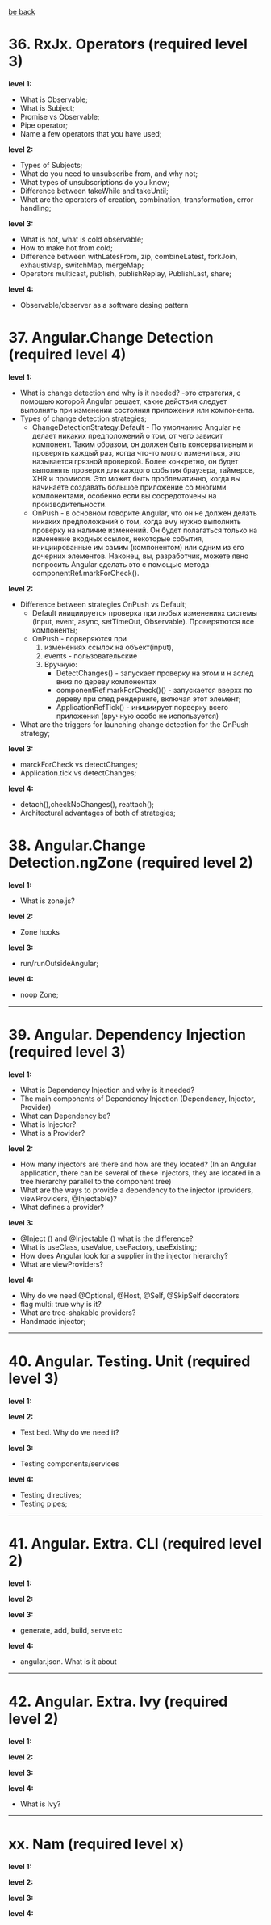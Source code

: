 [be back](https://github.com/ToMikhail/andersen)


# 36. RxJx. Operators (required level 3)

**level 1:**  

- What is Observable;
- What is Subject;
- Promise vs Observable;
- Pipe operator;
- Name a few operators that you have used;

**level 2:**  

- Types of Subjects;
- What do you need to unsubscribe from, and why not;
- What types of unsubscriptions do you know;
- Difference between takeWhile and takeUntil;
- What are the operators of creation, combination, transformation, error handling;

**level 3:**  

- What is hot, what is cold observable;
- How to make hot from cold;
- Difference between withLatesFrom, zip, combineLatest, forkJoin, exhaustMap, switchMap, mergeMap;
- Operators multicast, publish, publishReplay, PublishLast, share;

**level 4:** 

- Observable/observer as a software desing pattern


# 37. Angular.Change Detection (required level 4)

**level 1:**  

- What is change detection and why is it needed? -это стратегия, с помощью которой Angular решает, какие действия следует выполнять при изменении состояния приложения или компонента.
- Types of change detection strategies;
  - ChangeDetectionStrategy.Default - По умолчанию Angular не делает никаких предположений о том, от чего зависит компонент. Таким образом, он должен быть консервативным и проверять каждый раз, когда что-то могло измениться, это называется грязной проверкой. Более конкретно, он будет выполнять проверки для каждого события браузера, таймеров, XHR и промисов. Это может быть проблематично, когда вы начинаете создавать большое приложение со многими компонентами, особенно если вы сосредоточены на производительности.
  - OnPush - в основном говорите Angular, что он не должен делать никаких предположений о том, когда ему нужно выполнить проверку на наличие изменений. Он будет полагаться только на изменение входных ссылок, некоторые события, инициированные им самим (компонентом) или одним из его дочерних элементов. Наконец, вы, разработчик, можете явно попросить Angular сделать это с помощью метода componentRef.markForCheck().

**level 2:**  

- Difference between strategies OnPush vs Default;
    - Default инициируется проверка при любых изменениях системы (input, event, async, setTimeOut, Observable). Проверятются все компоненты;
    - OnPush - порверяются при    
      1. изменениях ссылок на объект(input), 
      2. events - пользовательские   
      3. Вручную: 
         - DetectChanges() - запускает проверку на этом и н аслед вниз по дереву компонентах
         - componentRef.markForCheck()() - запускается вверхх по дереву при след рендеринге, включая этот элемент;
         - ApplicationRefTick() - инициирует порверку всего приложения (вручную особо не используется)
- What are the triggers for launching change detection for the OnPush strategy;

**level 3:**  

- marckForCheck vs detectChanges;
- Application.tick vs detectChanges;

**level 4:** 

- detach(),checkNoChanges(), reattach();
- Architectural advantages of both of strategies;


# 38. Angular.Change Detection.ngZone (required level 2)

**level 1:**  

- What is zone.js?

**level 2:**  

- Zone hooks

**level 3:**  

- run/runOutsideAngular;

**level 4:** 

- noop Zone;

---

# 39. Angular. Dependency Injection (required level 3)

**level 1:**  

- What is Dependency Injection and why is it needed?
- The main components of Dependency Injection (Dependency, Injector, Provider)
- What can Dependency be?
- What is Injector?
- What is a Provider?

**level 2:**  

- How many injectors are there and how are they located? (In an Angular application, there can be several of these injectors, they are located in a tree hierarchy parallel to the component tree)
- What are the ways to provide a dependency to the injector (providers, viewProviders, @Injectable)?
- What defines a provider?

**level 3:**  

- @Inject () and @Injectable () what is the difference?
- What is useClass, useValue, useFactory, useExisting;
- How does Angular look for a supplier in the injector hierarchy?
- What are viewProviders?

**level 4:** 

- Why do we need @Optional, @Host, @Self, @SkipSelf decorators
- flag multi: true why is it?
- What are tree-shakable providers?
- Handmade injector;

---


# 40. Angular. Testing. Unit (required level 3)

**level 1:**  

**level 2:**  

- Test bed. Why do we need it?

**level 3:**  

- Testing components/services

**level 4:** 

- Testing directives;
- Testing pipes;

---

# 41. Angular. Extra. CLI (required level 2)

**level 1:**  

**level 2:**  

**level 3:**  

- generate, add, build, serve etc

**level 4:**   

- angular.json. What is it about

---

# 42. Angular. Extra. Ivy (required level 2)

**level 1:**  

**level 2:**  

**level 3:**  

**level 4:** 

- What is Ivy?

---

# xx. Nam (required level x)

**level 1:**  

**level 2:**  

**level 3:**  

**level 4:** 
